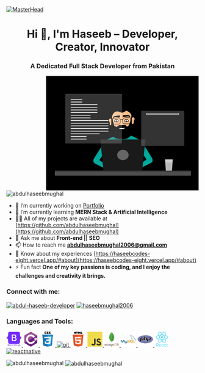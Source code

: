[![MasterHead](https://i.imgur.com/wcBHnKI.png)](https://haseebcodes-eight.vercel.app/)
<h1 align="center">Hi 👋, I'm Haseeb – Developer, Creator, Innovator</h1>
<h3 align="center">A Dedicated Full Stack Developer from Pakistan</h3>
<img align="right" alt="Coding" width="400" src="https://raw.githubusercontent.com/DeveshYadav13/DeveshYadav13/master/Resources/Developer.gif">

<p align="left"> <img src="https://komarev.com/ghpvc/?username=abdulhaseebmughal&label=Profile%20views&color=0e75b6&style=flat" alt="abdulhaseebmughal" /> </p>

- 🔭 I’m currently working on [Portfolio](https://haseebcodes-eight.vercel.app/)
- 🌱 I’m currently learning **MERN Stack & Artificial Intelligence**
- 👨‍💻 All of my projects are available at [https://github.com/abdulhaseebmughal](https://github.com/abdulhaseebmughal)
- 💬 Ask me about **Front-end || SEO**
- 📫 How to reach me **abdulhaseebmughal2006@gmail.com**
- 📄 Know about my experiences [https://haseebcodes-eight.vercel.app/#about](https://haseebcodes-eight.vercel.app/#about)
- ⚡ Fun fact **One of my key passions is coding, and I enjoy the challenges and creativity it brings.**

<h3 align="left">Connect with me:</h3>
<p align="left">
<a href="https://linkedin.com/in/abdul-haseeb-developer" target="blank"><img align="center" src="https://raw.githubusercontent.com/rahuldkjain/github-profile-readme-generator/master/src/images/icons/Social/linked-in-alt.svg" alt="abdul-haseeb-developer" height="30" width="40" /></a>
<a href="https://instagram.com/haseebmughal2006" target="blank"><img align="center" src="https://raw.githubusercontent.com/rahuldkjain/github-profile-readme-generator/master/src/images/icons/Social/instagram.svg" alt="haseebmughal2006" height="30" width="40" /></a>
</p>

<h3 align="left">Languages and Tools:</h3>
<p align="left">
  <a href="https://getbootstrap.com" target="_blank" rel="noreferrer"> <img src="https://raw.githubusercontent.com/devicons/devicon/master/icons/bootstrap/bootstrap-plain-wordmark.svg" alt="bootstrap" width="40" height="40"/> </a>
  <a href="https://www.w3schools.com/cs/" target="_blank" rel="noreferrer"> <img src="https://raw.githubusercontent.com/devicons/devicon/master/icons/csharp/csharp-original.svg" alt="csharp" width="40" height="40"/> </a>
  <a href="https://www.w3schools.com/css/" target="_blank" rel="noreferrer"> <img src="https://raw.githubusercontent.com/devicons/devicon/master/icons/css3/css3-original-wordmark.svg" alt="css3" width="40" height="40"/> </a>
  <a href="https://git-scm.com/" target="_blank" rel="noreferrer"> <img src="https://www.vectorlogo.zone/logos/git-scm/git-scm-icon.svg" alt="git" width="40" height="40"/> </a>
  <a href="https://www.w3.org/html/" target="_blank" rel="noreferrer"> <img src="https://raw.githubusercontent.com/devicons/devicon/master/icons/html5/html5-original-wordmark.svg" alt="html5" width="40" height="40"/> </a>
  <a href="https://developer.mozilla.org/en-US/docs/Web/JavaScript" target="_blank" rel="noreferrer"> <img src="https://raw.githubusercontent.com/devicons/devicon/master/icons/javascript/javascript-original.svg" alt="javascript" width="40" height="40"/> </a>
  <a href="https://www.mongodb.com/" target="_blank" rel="noreferrer"> <img src="https://raw.githubusercontent.com/devicons/devicon/master/icons/mongodb/mongodb-original-wordmark.svg" alt="mongodb" width="40" height="40"/> </a>
  <a href="https://www.mysql.com/" target="_blank" rel="noreferrer"> <img src="https://raw.githubusercontent.com/devicons/devicon/master/icons/mysql/mysql-original-wordmark.svg" alt="mysql" width="40" height="40"/> </a>
  <a href="https://www.php.net" target="_blank" rel="noreferrer"> <img src="https://raw.githubusercontent.com/devicons/devicon/master/icons/php/php-original.svg" alt="php" width="40" height="40"/> </a>
  <a href="https://reactjs.org/" target="_blank" rel="noreferrer"> <img src="https://raw.githubusercontent.com/devicons/devicon/master/icons/react/react-original-wordmark.svg" alt="react" width="40" height="40"/> </a>
  <a href="https://reactnative.dev/" target="_blank" rel="noreferrer"> <img src="https://reactnative.dev/img/header_logo.svg" alt="reactnative" width="40" height="40"/> </a>
</p>

<p><img align="left" src="https://github-readme-stats.vercel.app/api/top-langs?username=abdulhaseebmughal&show_icons=true&locale=en&layout=compact" alt="abdulhaseebmughal" /></p>

<p>&nbsp;<img align="center" src="https://github-readme-stats.vercel.app/api?username=abdulhaseebmughal&show_icons=true&locale=en" alt="abdulhaseebmughal" /></p>
